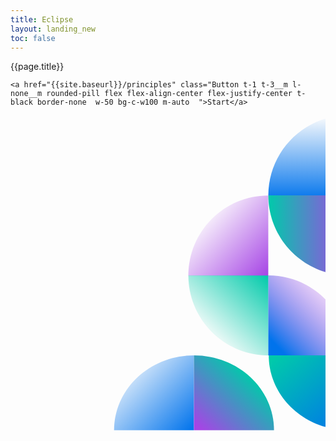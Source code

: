```yaml
---
title: Eclipse
layout: landing_new
toc: false
---
```




<div class="container-fluid bg-none ">
<div class="m-top-16">
  <span  class="flex-justify-start__m t-5 t-6__m  flex flex-align-center flex-justify-center t-bold m-bottom-0 t-c-w100 m-bottom-4">{{page.title}}</span>

  	<a href="{{site.baseurl}}/principles" class="Button t-1 t-3__m l-none__m rounded-pill flex flex-align-center flex-justify-center t-black border-none  w-50 bg-c-w100 m-auto  ">Start</a>

<div>
  <div class="l-float-right  l-pos-fixed  l-pos-absolute__m z-0 l-pos-top-right no-scroll">
<svg width="1400" height="1400" viewBox="0 0 500 1460" fill="none" xmlns="http://www.w3.org/2000/svg">
<path d="M1085.68 0C880.986 -8.94729e-06 715.034 166.003 715.034 370.806L1085.68 370.806L1085.68 0Z" fill="url(#paint0_linear_284_1756)"/>
<path d="M1456.31 741.423C1456.31 536.709 1290.32 370.736 1085.55 370.736L1085.55 741.423L1456.31 741.423Z" fill="url(#paint1_linear_284_1756)"/>
<path d="M1088.02 1459.24C1292.45 1459.24 1458.19 1303.88 1458.19 1112.2L1088.02 1112.2L1088.02 1459.24Z" fill="url(#paint2_linear_284_1756)"/>
<path d="M715.023 370.524C715.023 575.305 880.953 741.33 1085.67 741.33L1085.67 370.524L715.023 370.524Z" fill="url(#paint3_linear_284_1756)"/>
<path d="M344.38 741.696C344.38 946.476 510.31 1112.5 715.023 1112.5L715.023 741.696L344.38 741.696Z" fill="url(#paint4_linear_284_1756)"/>
<path d="M714.76 371.341C510.115 371.341 344.199 537.381 344.199 742.228L714.76 742.228L714.76 371.341Z" fill="url(#paint5_linear_284_1756)"/>
<path d="M1085.62 1112.5C1085.62 907.721 919.69 741.696 714.978 741.696L714.978 1112.5L1085.62 1112.5Z" fill="url(#paint6_linear_284_1756)"/>
<path d="M370.168 1112.2C165.74 1112.2 -3.64276e-05 1267.56 -4.53644e-05 1459.24L370.168 1459.24L370.168 1112.2Z" fill="url(#paint7_linear_284_1756)"/>
<path d="M741.282 1459.24C741.282 1267.58 575.145 1112.2 370.177 1112.2L370.177 1459.24L741.282 1459.24Z" fill="url(#paint8_linear_284_1756)"/>
<path d="M716.908 1112.2C716.908 1303.85 883.045 1459.24 1088.01 1459.24L1088.01 1112.2L716.908 1112.2Z" fill="url(#paint9_linear_284_1756)"/>
<defs>
<linearGradient id="paint0_linear_284_1756" x1="1085.68" y1="-8.5656e-06" x2="1085.68" y2="395.182" gradientUnits="userSpaceOnUse">
<stop stop-color="#0073EC" stop-opacity="0"/>
<stop offset="1" stop-color="#0073EC"/>
</linearGradient>
<linearGradient id="paint1_linear_284_1756" x1="1085.73" y1="741.698" x2="1341.03" y2="467.357" gradientUnits="userSpaceOnUse">
<stop stop-color="#A644E5"/>
<stop offset="1" stop-color="#A644E5" stop-opacity="0.1"/>
</linearGradient>
<linearGradient id="paint2_linear_284_1756" x1="1383.15" y1="1342.11" x2="1119.53" y2="1085.45" gradientUnits="userSpaceOnUse">
<stop stop-color="#0073EC" stop-opacity="0.2"/>
<stop offset="1" stop-color="#0073EC"/>
</linearGradient>
<linearGradient id="paint3_linear_284_1756" x1="1085.67" y1="555.927" x2="715.023" y2="555.927" gradientUnits="userSpaceOnUse">
<stop stop-color="#A644E5"/>
<stop offset="1" stop-color="#00CAAA"/>
</linearGradient>
<linearGradient id="paint4_linear_284_1756" x1="467.356" y1="1008.26" x2="715.42" y2="741.695" gradientUnits="userSpaceOnUse">
<stop stop-color="#00CAAA" stop-opacity="0.1"/>
<stop offset="1" stop-color="#00CAAA"/>
</linearGradient>
<linearGradient id="paint5_linear_284_1756" x1="715.035" y1="742.041" x2="440.614" y2="486.839" gradientUnits="userSpaceOnUse">
<stop stop-color="#A644E5"/>
<stop offset="1" stop-color="#A644E5" stop-opacity="0.1"/>
</linearGradient>
<linearGradient id="paint6_linear_284_1756" x1="758.409" y1="1072.21" x2="1000.72" y2="837.002" gradientUnits="userSpaceOnUse">
<stop stop-color="#0073EC"/>
<stop offset="1" stop-color="#A644E5" stop-opacity="0.2"/>
</linearGradient>
<linearGradient id="paint7_linear_284_1756" x1="75.0362" y1="1229.33" x2="338.656" y2="1485.99" gradientUnits="userSpaceOnUse">
<stop stop-color="#0073EC" stop-opacity="0.2"/>
<stop offset="1" stop-color="#0073EC"/>
</linearGradient>
<linearGradient id="paint8_linear_284_1756" x1="614" y1="1186" x2="378.418" y2="1443.85" gradientUnits="userSpaceOnUse">
<stop stop-color="#00CAAA"/>
<stop offset="0.981058" stop-color="#A644E5"/>
</linearGradient>
<linearGradient id="paint9_linear_284_1756" x1="1088.01" y1="1459.24" x2="776.796" y2="1092.19" gradientUnits="userSpaceOnUse">
<stop stop-color="#0073EC"/>
<stop offset="1" stop-color="#00CAAA"/>
</linearGradient>
</defs>
</svg>


</div>

</div>